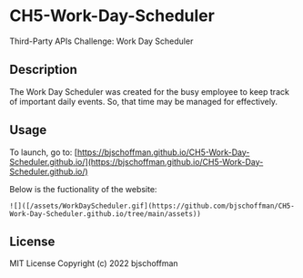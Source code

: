 # CH5-Work-Day-Scheduler
Third-Party APIs Challenge: Work Day Scheduler

## Description

The Work Day Scheduler was created for the busy employee to keep track of important daily events.  So, that time may be managed for effectively.


## Usage

To launch, go to: [https://bjschoffman.github.io/CH5-Work-Day-Scheduler.github.io/](https://bjschoffman.github.io/CH5-Work-Day-Scheduler.github.io/)

Below is the fuctionality of the website:

    
    ![]([/assets/WorkDayScheduler.gif](https://github.com/bjschoffman/CH5-Work-Day-Scheduler.github.io/tree/main/assets))
    

## License

MIT License Copyright (c) 2022 bjschoffman
